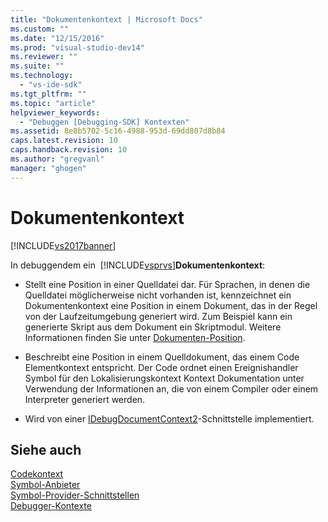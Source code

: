 ```yaml
---
title: "Dokumentenkontext | Microsoft Docs"
ms.custom: ""
ms.date: "12/15/2016"
ms.prod: "visual-studio-dev14"
ms.reviewer: ""
ms.suite: ""
ms.technology: 
  - "vs-ide-sdk"
ms.tgt_pltfrm: ""
ms.topic: "article"
helpviewer_keywords: 
  - "Debuggen [Debugging-SDK] Kontexten"
ms.assetid: 8e8b5702-5c16-4988-953d-69dd807d8b84
caps.latest.revision: 10
caps.handback.revision: 10
ms.author: "gregvanl"
manager: "ghogen"
---
```

# Dokumentenkontext
[!INCLUDE[vs2017banner](../../code-quality/includes/vs2017banner.md)]

In debuggendem ein  [!INCLUDE[vsprvs](../../code-quality/includes/vsprvs_md.md)]**Dokumentenkontext**:  
  
-   Stellt eine Position in einer Quelldatei dar.  Für Sprachen, in denen die Quelldatei möglicherweise nicht vorhanden ist, kennzeichnet ein Dokumentenkontext eine Position in einem Dokument, das in der Regel von der Laufzeitumgebung generiert wird.  Zum Beispiel kann ein generierte Skript aus dem Dokument ein Skriptmodul.  Weitere Informationen finden Sie unter [Dokumenten\-Position](../../extensibility/debugger/document-position.md).  
  
-   Beschreibt eine Position in einem Quelldokument, das einem Code Elementkontext entspricht.  Der Code ordnet einen Ereignishandler Symbol für den Lokalisierungskontext Kontext Dokumentation unter Verwendung der Informationen an, die von einem Compiler oder einem Interpreter generiert werden.  
  
-   Wird von einer [IDebugDocumentContext2](../../extensibility/debugger/reference/idebugdocumentcontext2.md)\-Schnittstelle implementiert.  
  
## Siehe auch  
 [Codekontext](../../extensibility/debugger/code-context.md)   
 [Symbol\-Anbieter](../../extensibility/debugger/symbol-provider.md)   
 [Symbol\-Provider\-Schnittstellen](../../extensibility/debugger/reference/symbol-provider-interfaces.md)   
 [Debugger\-Kontexte](../../extensibility/debugger/debugger-contexts.md)
